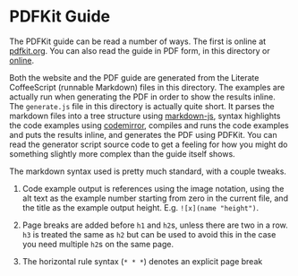 # PDFKit Guide

The PDFKit guide can be read a number of ways.  The first is online at [pdfkit.org](http://pdfkit.org/).
You can also read the guide in PDF form, in this directory or [online](http://pdfkit.org/docs/guide.pdf).

Both the website and the PDF guide are generated from the Literate CoffeeScript (runnable Markdown) files
in this directory. The examples are actually run when generating the PDF in order to show the results inline.
The `generate.js` file in this directory is actually quite short.  It parses the markdown files into a 
tree structure using [markdown-js](https://github.com/evilstreak/markdown-js), syntax highlights the code
examples using [codemirror](https://github.com/marijnh/codemirror), compiles and runs the code examples and puts the results
inline, and generates the PDF using PDFKit. You can read the generator script source code to get a feeling for 
how you might do something slightly more complex than the guide itself shows.

The markdown syntax used is pretty much standard, with a couple tweaks.

1. Code example output is references using the image notation, using the alt text as the example number starting from 
    zero in the current file, and the title as the example output height. E.g. `![x](name "height")`.
  
2. Page breaks are added before `h1` and `h2`s, unless there are two in a row. `h3` is treated the same as `h2` but
    can be used to avoid this in the case you need multiple `h2`s on the same page.

3. The horizontal rule syntax (`* * *`) denotes an explicit page break
